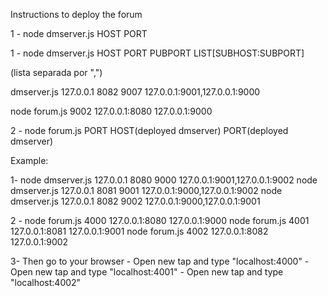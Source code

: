 Instructions to deploy the forum

 1 - node dmserver.js HOST PORT
 
 1 - node dmserver.js HOST PORT PUBPORT LIST[SUBHOST:SUBPORT]
 
 (lista separada por ",")
 
 
 dmserver.js 127.0.0.1 8082 9007 127.0.0.1:9001,127.0.0.1:9000
 
 node forum.js 9002 127.0.0.1:8080 127.0.0.1:9000

 2 - node forum.js PORT HOST(deployed dmserver) PORT(deployed dmserver)

 

 Example:

  1- node dmserver.js 127.0.0.1 8080 9000 127.0.0.1:9001,127.0.0.1:9002
     node dmserver.js 127.0.0.1 8081 9001 127.0.0.1:9000,127.0.0.1:9002
     node dmserver.js 127.0.0.1 8082 9002 127.0.0.1:9000,127.0.0.1:9001
     
  2 - node forum.js 4000 127.0.0.1:8080 127.0.0.1:9000
      node forum.js 4001 127.0.0.1:8081 127.0.0.1:9001
      node forum.js 4002 127.0.0.1:8082 127.0.0.1:9002
  
  3- Then go to your browser 
     - Open new tap and type "localhost:4000"
     - Open new tap and type "localhost:4001"
     - Open new tap and type "localhost:4002"
